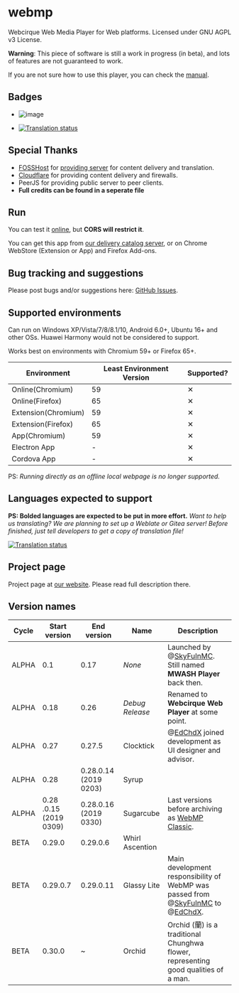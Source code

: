 # webmp

Webcirque Web Media Player for Web platforms. Licensed under GNU AGPL v3 License.

**Warning**: This piece of software is still a work in progress (in beta), and lots of features are not guaranteed to work.

If you are not sure how to use this player, you can check the [manual](https://github.com/webcirque/webmp/wiki).

## Badges
* ![image](https://www.gnu.org/graphics/agplv3-155x51.png)
<!--![jsdeals](https://github.com/webcirque/webmp/workflows/jsdeals/badge.svg)-->
* [![Translation status](http://be.pwcq.dev/widgets/webcirque-webmp/-/c-anad/287x66-black.png)](http://be.pwcq.dev/engage/webcirque-webmp/)

## Special Thanks
* [FOSSHost](https://fosshost.org) for [providing server](https://be.pwcq.dev/) for content delivery and translation.
* [Cloudflare](https://cloudflare.com) for providing content delivery and firewalls.
* PeerJS for providing public server to peer clients.
* **Full credits can be found in a seperate file**

## Run

<!--Download latest build [1.0.7.10(**Glassy Lite**)](https://webcirque.github.io/pwcq-pages/projects/webmp/builds/1.0.7.10.zip) on our website (_Recommended_).-->

You can test it [online](https://webcirque.github.io/webmp), but **CORS will restrict it**.

You can get this app from [our delivery catalog server](https://filecat.pwcq.dev/), or on Chrome WebStore (Extension or App) and Firefox Add-ons.

## Bug tracking and suggestions

Please post bugs and/or suggestions here: [GitHub Issues](https://github.com/webcirque/webmp/issues).

## Supported environments

Can run on Windows XP/Vista/7/8/8.1/10, Android 6.0+, Ubuntu 16+ and other OSs. Huawei Harmony would not be considered to support.

Works best on environments with Chromium 59+ or Firefox 65+.

Environment | Least Environment Version | Supported?
--- | --- | ---
Online(Chromium) | 59 | ✕
Online(Firefox) | 65 | ✕
Extension(Chromium) | 59 | ✕
Extension(Firefox) | 65 | ✕
App(Chromium) | 59 | ✕
Electron App | - | ✕
Cordova App | - | ✕

PS: _Running directly as an offline local webpage is no longer supported._

## Languages expected to support
**PS: Bolded languages are expected to be put in more effort.**
_Want to help us translating? We are planning to set up a Weblate or Gitea server! Before finished, just tell developers to get a copy of translation file!_

[![Translation status](http://be.pwcq.dev/widgets/webcirque-webmp/-/c-anad/multi-green.svg)](http://be.pwcq.dev/engage/webcirque-webmp/)

## Project page

Project page at [our website](https://webcirque.github.io/pwcq-pages/project/webmp). Please read full description there.

<!--Get FLV [https://api.bilibili.com/x/player/playurl?avid=58451592&cid=101951691&qn=64&type=&otype=json]-->

## Version names

| Cycle | Start version | End version | Name | Description |
| --- | --- | --- | --- | --- |
| ALPHA | 0.1 | 0.17 | *None* | Launched by @[SkyFuInMC](https://github.com/SkyFuInMC). Still named **MWASH Player** back then. |
| ALPHA | 0.18 | 0.26 | *Debug Release* | Renamed to **Webcirque Web Player** at some point. |
| ALPHA | 0.27 | 0.27​.5 | Clocktick | @[EdChdX](https://github.com/EdChdX) joined development as UI designer and advisor. |
| ALPHA | 0.28 | 0.28​​.0.14​(2019​0203) | Syrup |  |
| ALPHA | 0.28​.0.15​(2019​0309) | 0.28​.0.16​(2019​0330) | Sugarcube | Last versions before archiving as [WebMP Classic](https://github.com/webcirque/webmp-old). |
| BETA | 0.29.0 | 0.29.0.6 | Whirl Ascention |  |
| BETA | 0.29.0.7 | 0.29.0.11 | Glassy Lite | Main development responsibility of WebMP was passed from @[SkyFuInMC](https://github.com/SkyFuInMC) to @[EdChdX](https://github.com/EdChdX). |
| BETA | 0.30.0 | ~ | Orchid | Orchid (蘭) is a traditional Chunghwa flower, representing good qualities of a man. |
